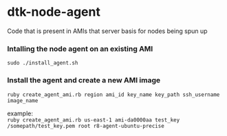 dtk-node-agent
==============

Code that is present in AMIs that server basis for nodes being spun up

### Intalling the node agent on an existing AMI
`sudo ./install_agent.sh`

### Install the agent and create a new AMI image
`ruby create_agent_ami.rb region ami_id key_name key_path ssh_username image_name`

example:  
`ruby create_agent_ami.rb us-east-1 ami-da0000aa test_key /somepath/test_key.pem root r8-agent-ubuntu-precise`




